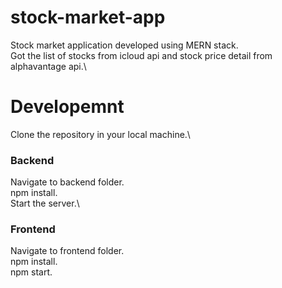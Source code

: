 # stock-market-app
Stock market application developed using MERN stack.\
Got the list of stocks from icloud api and stock price detail from alphavantage api.\

# Developemnt 
Clone the repository in your local machine.\
### Backend
Navigate to backend folder.\
npm install.\
Start the server.\
### Frontend
Navigate to frontend folder.\
npm install.\
npm start.


